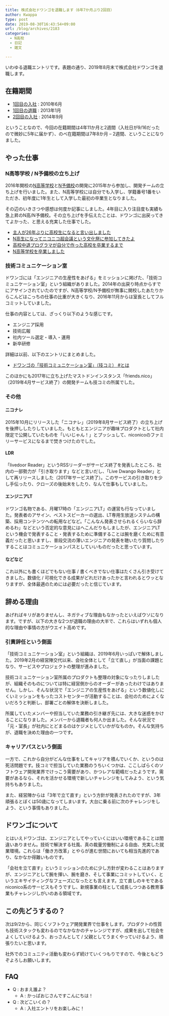 ```yaml
---
title: 株式会社ドワンゴを退職します（6年7か月ぶり2回目）
author: Kwappa
type: post
date: 2019-08-30T16:43:54+09:00
url: /blog/archives/2183
categories:
  - N高校
  - 日記
  - 雑文

---
```

いわゆる退職エントリです。表題の通り、2019年8月末で株式会社ドワンゴを退職します。

## 在籍期間

  * <a href="http://www.kwappa.net/blog/archives/1447" target="_blank" rel="noopener noreferrer">1回目の入社</a> : 2010年6月
  * <a href="http://www.kwappa.net/blog/archives/1710" target="_blank" rel="noopener noreferrer">1回目の退職</a> : 2013年1月
  * <a href="http://www.kwappa.net/blog/archives/1964" target="_blank" rel="noopener noreferrer">2回目の入社</a> : 2014年9月

ということなので、今回の在籍期間は4年11か月と2週間（入社日が9/16だったので微妙に5年に届かず）、のべ在籍期間は7年8か月 &#8211; 2週間、ということになりました。

## やった仕事

<!--more-->

### N高等学校 / N予備校の立ち上げ

2016年開校の<a href="https://nnn.ed.jp/" target="_blank" rel="noopener noreferrer">N高等学校</a>と<a href="https://www.nnn.ed.nico/" target="_blank" rel="noopener noreferrer">N予備校</a>の開発に2015年から参加し、開発チームの立ち上げを行いました。また、N高等学校には自分でも入学し、学籍番号1番をいただき、初年度に1年生として入学した最初の卒業生となりました。
  
その辺のいきさつや感想は何度か記事にしました。4年目に入り注目度も実績も急上昇のN高/N予備校。その立ち上げを手伝えたことは、ドワンゴに出戻ってきてよかった、と思える充実した仕事でした。

  * <a href="http://www.kwappa.net/blog/archives/2019" target="_blank" rel="noopener noreferrer">主人が26年ぶりに高校生になると言い出しました</a>
  * <a href="http://www.kwappa.net/blog/archives/2025" target="_blank" rel="noopener noreferrer">N高生になってニコニコ超会議という文化祭に参加してきたよ</a>
  * <a href="http://www.kwappa.net/blog/archives/2152" target="_blank" rel="noopener noreferrer">高校中退プログラマが自分で作った高校を卒業するまで</a>
  * <a href="http://www.kwappa.net/blog/archives/2169" target="_blank" rel="noopener noreferrer">N高等学校を卒業しました</a>

### 技術コミュニケーション室

ドワンゴには「エンジニアの生産性をあげる」をミッションに掲げた、「技術コミュニケーション室」という組織がありました。2014年の出戻り時点からすでにアサインされていたのですが、N高等学校/N予備校が無事に開校したあたりからこんどはこっちの仕事の比重が大きくなり、2016年11月からは室長としてフルコミットしていました。
  
仕事の内容としては、ざっくり以下のような感じです。

  * エンジニア採用
  * 技術広報
  * 社内ツール選定・導入・運用
  * 新卒研修

詳細は以前、以下のエントリにまとめました。

  * <a href="https://ch.nicovideo.jp/dwango-engineer/blomaga/ar1161598" target="_blank" rel="noopener noreferrer">ドワンゴの「技術コミュニケーション室」（技コミ） #とは</a>

このほかにも2017年に立ち上げたマストドンインスタンス「friends.nico」（2019年4月サービス終了）の開発チームも技コミの所属でした。

### その他

#### ニコナレ

2015年10月にリリースした「ニコナレ」（2019年8月サービス終了）の立ち上げを後押ししたりしていました。もともとエンジニアが趣味プロダクトとして社内限定で公開していたものを「いいじゃん！」とプッシュして、niconicoのファミリーサービスになるまで焚きつけたのでした。

#### LDR

「livedoor Reader」というRSSリーダーがサービス終了を発表したところ、社内の一部勢力が「引き取ります」などと言いだし、「Live Dwango Reader」として再リリースしました（2017年サービス終了）。このサービスの引き取りを少し手伝ったり、クローズの後始末をしたり、なんて仕事もしていました。

#### エンジニアLT

ドワンゴ名物である、月曜17時の「エンジニアLT」の運営も行なっていました。発表者のアサイン、ベストスピーカーの選出、LT専用生放送システムの構築、採用コンテンツへの転用などなど。「こんなん発表させられるくらいなら辞めるわ」などという否定的な意見にはへこんだりもしましたが、エンジニアLTという機会で発表すること・発表するために準備することは腕を磨くために有意義だったと思いますし、普段交流の薄いエンジニアの発表を聴いたり質問したりすることはコミュニケーションパスとしていいものだったと思っています。

#### などなど

これ以外にも書くほどでもない仕事 / 書くべきでない仕事はたくさん引き受けてきました。数値化 / 可視化できる成果がどれだけあったかと言われるとウッとなりますが、全体最適のためには必要だったと信じています。

## 辞める理由

あげればキリがありませんし、ネガティブな理由もなかったといえばウソになります。ですが、以下の大きな2つが退職の理由の大半で、これらはいずれも個人的な理由や事情の方がウエイト高めです。

### 引責辞任という側面

「技術コミュニケーション室」という組織は、2019年6月いっぱいで解体しました。2019年2月の経営陣交代以来、会社全体として「立て直し」が当面の課題となり、サービスやプロジェクトの整理が進みました。
  
技術コミュニケーション室所属のプロダクトも整理の対象になったりしましたが、組織そのものについては特に経営側からのオーダーがあったわけではありません。しかし、そんな状況で「エンジニアの生産性をあげる」という数値化しにくいミッションをもったコストセンターが活動することは、会社のためによくないだろうと判断し、部署ごとの解体を決断しました。
  
所属していたメンバーや担当していた業務の引き継ぎ先には、大きな迷惑をかけることになりました。メンバーから退職者も何人か出ました。そんな状況で「元・室長」が社内にとどまるのはケジメとしていかがなものか。そんな気持ちが、退職を決めた理由の一つです。

### キャリアパスという側面

一方で、これから自分がどんな仕事をしてキャリアを積んでいくか、というのは死活問題です。技コミで担当していた業務のうちいくつかは、ここしばらくのソフトウェア開発業界でけっこう需要があり、かつレアな範疇だったようです。需要があるなら、それを活かせる環境で新しいチャレンジをしてみよう、という気持ちもありました。
  
また、経営陣からは「3年で立て直す」という方針が発表されたのですが、3年頑張るとぼくは50歳になってしまいます。大台に乗る前に次のチャレンジをしよう、という事情もありました。

## ドワンゴについて

とはいえドワンゴは、エンジニアとしてやっていくにはいい環境であることは間違いありません。技術で解決する社風、真の裁量労働制による自由、充実した就業環境。これらは「働き方改革」とやらが進む世間においても相当先進的であり、なかなか得難いものです。
  
「会社を立て直す」というミッションのために少し方針が変わることはありますが、エンジニアとして腕を揮い、腕を磨き、そして事業にコミットしていく、というエキサイティングなフェーズになったとも言えます。立て直しのキモであるniconico系のサービスもそうですし、新規事業の柱として成長しつつある教育事業もチャレンジしがいのある領域です。

## この先どうするの？

次は9/2から、同じくソフトウェア開発業界で仕事をします。プロダクトの性質も技術スタックも変わるのでなかなかのチャレンジですが、成果を出して社会をよくしていけるよう、おっさんとして / 父親としてうまくやっていけるよう、頑張りたいと思います。
  
社外でのコミュニティ活動も変わらず続けていくつもりですので、今後ともどうぞよろしお願いします。

## FAQ

  * Q : おまえ誰よ？ 
      * A : かっぱおじさんですこんにちは！
  * Q : 次どこいくの？ 
      * A : 入社エントリをお楽しみに！
